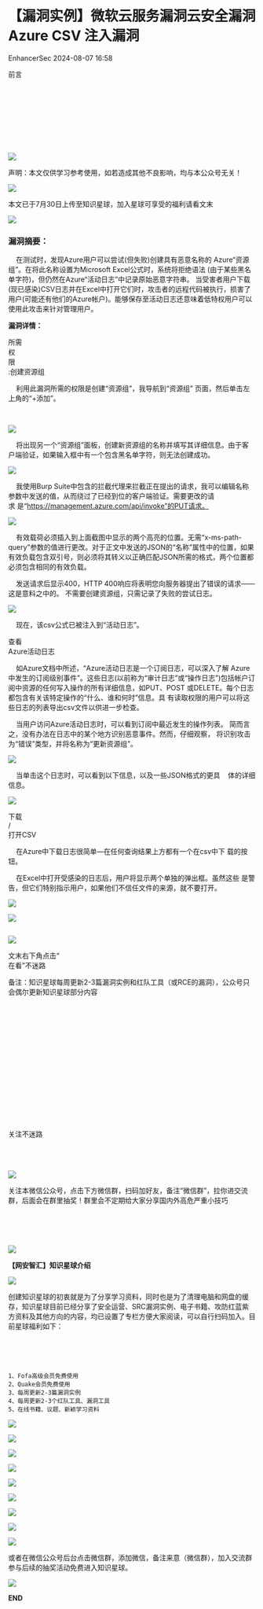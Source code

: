 #  【漏洞实例】微软云服务漏洞云安全漏洞 Azure CSV 注入漏洞   
 EnhancerSec   2024-08-07 16:58  
  
前言  
‍  
‍  
‍  
‍  
‍  
‍  
‍  
‍  
  
  
![](https://mmbiz.qpic.cn/sz_mmbiz_png/DLnxHnM3icnKVibeL72YzLH79T4AjdRH13DzX1avCNqbSeU0Xb1nicv59X6oLLh7kDFEvYM8xzc2FNaTyUeuPNejw/640?wx_fmt=png "")  
  
声明：本文仅供学习参考使用，如若造成其他不良影响，均与本公众号无关！  
  
![](https://mmbiz.qpic.cn/sz_mmbiz_png/DLnxHnM3icnKKVhibmmQYk6h7BJniaX1Pkr9ic8Xw9Fu6W3ObsRKIxiaOQ698AxA5OUUiaHO2DZlBAlpjibzKAuNMEYmw/640?wx_fmt=other&from=appmsg&tp=webp&wxfrom=5&wx_lazy=1&wx_co=1 "")  
  
本文已于7月30日上传至知识星球，加入星球可享受的福利请看文末  
  
![](https://mmbiz.qpic.cn/sz_mmbiz_png/DLnxHnM3icnIFrhmJI1sUQlpVotnburtr30wnPhH67UE1iaJPWI1V7YJ0aLhUVXATnFiacR459s5qJ7X6hpFaQ3og/640?wx_fmt=png&from=appmsg "")  
### 漏洞摘要：  
  
    在测试时，发现Azure用户可以尝试(但失败)创建具有恶意名称的 Azure“资源组”。在将此名称设置为Microsoft Excel公式时，系统将拒绝语法 (由于某些黑名单字符)，但仍然在Azure“活动日志”中记录原始恶意字符串。 当受害者用户下载(现已感染)CSV日志并在Excel中打开它们时，攻击者的远程代码被执行，损害了用户(可能还有他们的Azure帐户)。能够保存至活动日志还意味着低特权用户可以使用此攻击来针对管理用户。  
  
**漏洞详情：**  
  
所需  
权  
限  
:创建资源组  
  
    利用此漏洞所需的权限是创建“资源组”，我导航到“资源组” 页面，然后单击左上角的“+添加”。  
  
‍  
  
![](https://mmbiz.qpic.cn/sz_mmbiz_png/DLnxHnM3icnIFrhmJI1sUQlpVotnburtrm2XVmNwvBdaAEh9jhPFDjAfjpa6T8tX8TKcKtFCrxu4zCHnic1YZ9pg/640?wx_fmt=png&from=appmsg "")  
  
    将出现另一个“资源组”面板，创建新资源组的名称并填写其详细信息。由于客户端验证，如果输入框中有一个包含黑名单字符，则无法创建成功。  
  
![](https://mmbiz.qpic.cn/sz_mmbiz_png/DLnxHnM3icnIFrhmJI1sUQlpVotnburtrvCTmt6SmbB9QPdMubwkcnx2kJVNiaez9cQlCgMeO2EjpyQxQRyz6YIQ/640?wx_fmt=png&from=appmsg "")  
  
    我使用Burp Suite中包含的拦截代理来拦截正在提出的请求，我可以编辑名称参数中发送的值，从而绕过了已经到位的客户端验证。需要更改的请求 是“https://management.azure.com/api/invoke”的PUT请求。  
  
![](https://mmbiz.qpic.cn/sz_mmbiz_png/DLnxHnM3icnIFrhmJI1sUQlpVotnburtrbJUyZpST3nZicTnrBtRauTHKwouRsWgCLqiaHHImrjHwY0GJ0mQKOlicg/640?wx_fmt=png&from=appmsg "")  
  
    有效载荷必须插入到上面截图中显示的两个高亮的位置。无需“x-ms-path-query”参数的值进行更改。对于正文中发送的JSON的“名称”属性中的位置，如果有效负载包含双引号，则必须将其转义以正确匹配JSON所需的格式，两个位置都必须包含相同的有效负载。  
  
    发送请求后显示400，HTTP 400响应将表明您向服务器提出了错误的请求——这是意料之中的。 不需要创建资源组，只需记录了失败的尝试日志。  
  
![](https://mmbiz.qpic.cn/sz_mmbiz_png/DLnxHnM3icnIFrhmJI1sUQlpVotnburtrCRRzrL616oANLknibwm8Ao0HKkqFmTUbbrN74CEXicwn8UnTYc0ZVuicw/640?wx_fmt=png&from=appmsg "")  
  
    现在，该csv公式已被注入到“活动日志”。  
  
查看  
Azure活动日志  
  
    如Azure文档中所述，“Azure活动日志是一个订阅日志，可以深入了解 Azure中发生的订阅级别事件”。这些日志(以前称为“审计日志”或“操作日志”)包括帐户订阅中资源的任何写入操作的所有详细信息，如PUT、POST 或DELETE。每个日志都包含有关该特定操作的“什么、谁和何时”信息。具 有读取权限的用户可以将这些日志的列表导出csv文件以供进一步检查。  
  
    当用户访问Azure活动日志时，可以看到订阅中最近发生的操作列表。 简而言之，没有办法在日志中的某个地方识别恶意事件。然而，仔细观察， 将识别攻击为“错误”类型，并将名称为“更新资源组”。  
  
![](https://mmbiz.qpic.cn/sz_mmbiz_png/DLnxHnM3icnIFrhmJI1sUQlpVotnburtrDzF37zibxYvkmKd39DYiaITXliaiaYcGP64ZxXnd2ZsplvbSqWTNXmJEibA/640?wx_fmt=png&from=appmsg "")  
  
    当单击这个日志时，可以看到以下信息，以及一些JSON格式的更具    体的详细信息。  
  
![](https://mmbiz.qpic.cn/sz_mmbiz_png/DLnxHnM3icnIFrhmJI1sUQlpVotnburtrvAbdRWBchic8FsSic4F6KCMU8SK7mqhicPRhAdvLLvhJ2c7otH3BKyWog/640?wx_fmt=png&from=appmsg "")  
  
下载  
/  
打开CSV  
  
    在Azure中下载日志很简单—在任何查询结果上方都有一个在csv中下 载的按钮。  
  
    在Excel中打开受感染的日志后，用户将显示两个单独的弹出框。虽然这些 是警告，但它们特别指示用户，如果他们不信任文件的来源，就不要打开。  
  
![](https://mmbiz.qpic.cn/sz_mmbiz_png/DLnxHnM3icnIFrhmJI1sUQlpVotnburtribnIqSGIr6nNoEE7ArPaTbVXeNjHunCzM7ONYAwu4JQtDvAxsMLKvwQ/640?wx_fmt=png&from=appmsg "")  
  
![](https://mmbiz.qpic.cn/sz_mmbiz_png/DLnxHnM3icnIFrhmJI1sUQlpVotnburtrOoiapiaBWn85dTbeWZPsxRqjte5Jbicqzf72eWpb3LuUXUWfbqlsUwbvQ/640?wx_fmt=png&from=appmsg "")  
```
```  
  
![](https://mmbiz.qpic.cn/sz_mmbiz_png/DLnxHnM3icnIFrhmJI1sUQlpVotnburtraum7lHevXPfiaNQQ9vmx9lRp9ryDh4vowpRCoMYWT6ju7AJg6jbxIaA/640?wx_fmt=png&from=appmsg "")  
  
文末右下角点击“  
在看”不迷路  
  
备注：知识星球每周更新2-3篇漏洞实例和红队工具（或RCE的漏洞），公众号只会偶尔更新知识星球部分内容  
‍  
‍  
‍  
‍  
‍  
‍  
‍  
‍  
‍  
‍  
‍  
‍  
‍  
‍  
‍  
  
  
关注不迷路  
‍  
‍  
‍  
  
  
![](https://mmbiz.qpic.cn/sz_mmbiz_png/DLnxHnM3icnLC22Wa3B8Lb3AkPOhcfqzORXBdEyiajPX2GJd1patuUzlhgOZia7X11licPvQvJviakdHTDt0NWxjicOw/640?wx_fmt=png&from=appmsg "")  
  
关注本微信公众号，点击下方微信群，扫码加好友，备注“微信群”，拉你进交流群，后面会在群里抽奖！群里会不定期给大家分享国内外高危严重小技巧  
‍  
‍  
‍  
‍  
  
![](https://mmbiz.qpic.cn/sz_mmbiz_png/DLnxHnM3icnKbC2ETLKh1mlITyPdJX8ESIntAQKdnibCOF6NXl5ziaqupHVgRP1jh7Opk6N3XIbskCL0LykGQlj0g/640?wx_fmt=png&from=appmsg "")  
  
  
  
**【网安智汇】知识星球介绍**  
  
  
![](https://mmbiz.qpic.cn/sz_mmbiz_png/DLnxHnM3icnKbC2ETLKh1mlITyPdJX8ES6UAWJficFjEVKMkcXkeK80uK2sI2PhFfrrEEm9OBX7HJlrltgHRzgGA/640?wx_fmt=png&from=appmsg "")  
  
创建知识星球的初衷就是为了分享学习资料，同时也是为了清理电脑和网盘的缓存，知识星球目前已经分享了安全运营、SRC漏洞实例、电子书籍、攻防红蓝紫方资料及其他方向的内容，均已设置了专栏方便大家阅读，可以自行扫码加入。目前星球福利如下：  
‍  
‍  
‍  
‍  
```
1、Fofa高级会员免费使用
2、Quake会员免费使用
3、每周更新2-3篇漏洞实例
4、每周更新2-3个红队工具、漏洞工具
5、在线书籍、议题、新颖学习资料
```  
  
![](https://mmbiz.qpic.cn/sz_mmbiz_jpg/DLnxHnM3icnK1Qzz53WFlGboRApmUJpFiaUMHQ84dwv1sO0aUGicOMkqnjicvZp6N5bHZTWCymKPfJABmqk4VicRwkg/640?wx_fmt=jpeg&from=appmsg "")  
  
![](https://mmbiz.qpic.cn/sz_mmbiz_png/DLnxHnM3icnK1Qzz53WFlGboRApmUJpFiarYrFrqGZWhTcOqicR8kqQC0OIv5R4icjHic4qGfH3Uk64SuOtarTysDSQ/640?wx_fmt=png&from=appmsg "")  
  
![](https://mmbiz.qpic.cn/sz_mmbiz_png/DLnxHnM3icnK1Qzz53WFlGboRApmUJpFia8hbfOZvK9aMtEK8U6IFoVGbDFwlQ9WhmoicNyw5x8G6N59XHZknCicDw/640?wx_fmt=png&from=appmsg "")  
  
![](https://mmbiz.qpic.cn/sz_mmbiz_png/DLnxHnM3icnIAea2vXMtA4mAcX7DgqL0ich04784P1BLG26LqgcO78icY9nxAnrbWMyyhicfTfJT8ZEHdEPOxsO60A/640?wx_fmt=png&from=appmsg "")  
  
![](https://mmbiz.qpic.cn/sz_mmbiz_png/DLnxHnM3icnKbC2ETLKh1mlITyPdJX8ESL83GiaU5EqAELtNpV9jyNUZhFqSZa4D5FVIaicB5gqCvP8n64ouichf0A/640?wx_fmt=png&from=appmsg "")  
  
![](https://mmbiz.qpic.cn/sz_mmbiz_png/DLnxHnM3icnKbC2ETLKh1mlITyPdJX8ESeLvxiaKoYfqtsQuA3Bn9aoG1sib0GDNEHFH9WV5KKcAgQyDq0mziaag0Q/640?wx_fmt=png&from=appmsg "")  
  
![](https://mmbiz.qpic.cn/sz_mmbiz_png/DLnxHnM3icnKbC2ETLKh1mlITyPdJX8ESFI0TmRaaadTWH2VicoVia0ElxFhXYf1cY0fqgulllkdN9nRMXTGfH3WA/640?wx_fmt=png&from=appmsg "")  
  
![](https://mmbiz.qpic.cn/sz_mmbiz_png/DLnxHnM3icnKbC2ETLKh1mlITyPdJX8ESBKJpU6HJR4ibLticIOG5IJaHJfW9aaZ0eIeZyXUbdWeNzYWdhACmZoHQ/640?wx_fmt=png&from=appmsg "")  
  
![](https://mmbiz.qpic.cn/sz_mmbiz_png/DLnxHnM3icnKbC2ETLKh1mlITyPdJX8ES3gVSxlibHpTShv4ZN3W5WwzKticdwCtSqHTTzn1eGbt2SDemEGXYuVibA/640?wx_fmt=png&from=appmsg "")  
  
或者在微信公众号后台点击微信群，添加微信，备注来意（微信群），加入交流群参与后续的抽奖活动免费进入知识星球。  
  
![](https://mmbiz.qpic.cn/sz_mmbiz_png/DLnxHnM3icnLC22Wa3B8Lb3AkPOhcfqzOgPVvZS2m3yFq0p9LSPmyFxlyEYVJQibItTiaWNiakooek4s6dV5tZCDEQ/640?wx_fmt=png&from=appmsg "")  
  
  
**END**  
  
  
  

